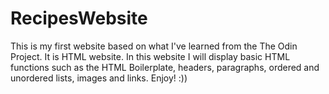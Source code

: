 # RecipesWebsite
This is my first website based on what I've learned from the The Odin Project. It is HTML website.
In this website I will display basic HTML functions such as the HTML Boilerplate, headers, paragraphs, ordered and unordered lists, images and links. 
Enjoy! :))